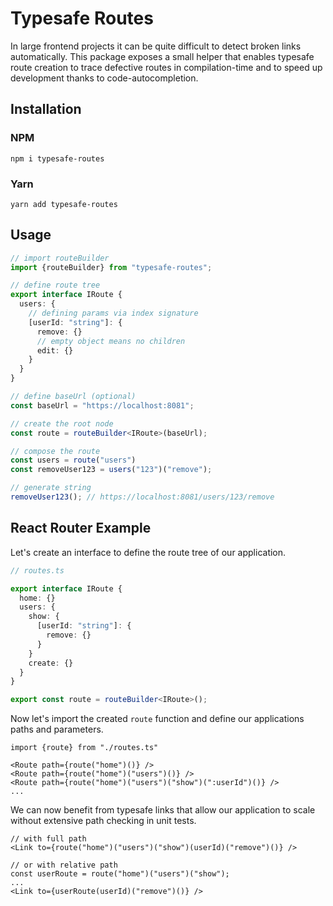 # Typesafe Routes

In large frontend projects it can be quite difficult to detect broken links automatically. This package exposes a small helper that enables typesafe route creation to trace defective routes in compilation-time and to speed up development thanks to code-autocompletion.

## Installation

### NPM
```
npm i typesafe-routes
```

### Yarn
```
yarn add typesafe-routes
```

## Usage

``` ts
// import routeBuilder
import {routeBuilder} from "typesafe-routes";

// define route tree
export interface IRoute {
  users: {
    // defining params via index signature
    [userId: "string"]: {
      remove: {}
      // empty object means no children
      edit: {}
    }
  }
}

// define baseUrl (optional)
const baseUrl = "https://localhost:8081";

// create the root node
const route = routeBuilder<IRoute>(baseUrl);

// compose the route
const users = route("users")
const removeUser123 = users("123")("remove");

// generate string
removeUser123(); // https://localhost:8081/users/123/remove
```

## React Router Example

Let's create an interface to define the route tree of our application.

``` ts
// routes.ts

export interface IRoute {
  home: {}
  users: {
    show: {
      [userId: "string"]: {
        remove: {}
      }
    }
    create: {}
  }
}

export const route = routeBuilder<IRoute>();

```

Now let's import the created `route` function and define our applications paths and parameters.

``` tsx
import {route} from "./routes.ts"

<Route path={route("home")()} />
<Route path={route("home")("users")()} />
<Route path={route("home")("users")("show")(":userId")()} />
...
```

We can now benefit from typesafe links that allow our application to scale without extensive path checking in unit tests.

``` tsx
// with full path
<Link to={route("home")("users")("show")(userId)("remove")()} />

// or with relative path
const userRoute = route("home")("users")("show");
...
<Link to={userRoute(userId)("remove")()} />
```
